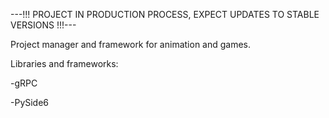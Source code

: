 ---!!! PROJECT IN PRODUCTION PROCESS, EXPECT UPDATES TO STABLE VERSIONS !!!---


Project manager and framework for animation and games.


Libraries and frameworks:

-gRPC

-PySide6
